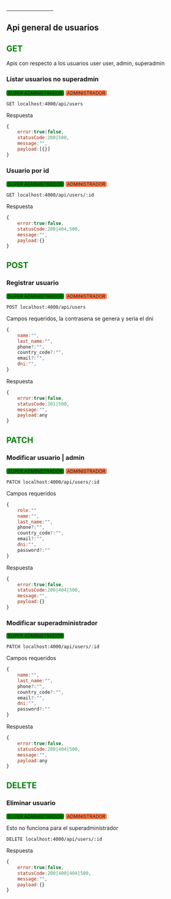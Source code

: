 [<span style="color:white; font-size:18px">Volver al inicio</span>](../readme.md)

## <span >Api general de usuarios</span>

## <span style="color:green">GET</span>

Apis con respecto a los usuarios user user, admin, superadmin

### Listar usuarios no superadmin

<span style="background-color:green; border-radius:4px; font-size:12px; padding-inline:4px; cursor:pointer ">SUPER ADMINISTRADOR</span>
<span style="background-color:coral; border-radius:4px; font-size:12px; padding-inline:4px; cursor:pointer ">ADMINISTRADOR</span>

```
GET localhost:4000/api/users
```

Respuesta

```js
{
	error:true|false,
	statusCode:200|500,
	message:"",
	payload:[{}]
}
```

### Usuario por id

<span style="background-color:green; border-radius:4px; font-size:12px; padding-inline:4px; cursor:pointer ">SUPER ADMINISTRADOR</span>
<span style="background-color:coral; border-radius:4px; font-size:12px; padding-inline:4px; cursor:pointer ">ADMINISTRADOR</span>

```
GET localhost:4000/api/users/:id
```

Respuesta

```js
{
	error:true|false,
	statusCode:200|404,500,
	message:"",
	payload:{}
}
```

## <span style="color:green">POST</span>

### Registrar usuario

<span style="background-color:green; border-radius:4px; font-size:12px; padding-inline:4px; cursor:pointer ">SUPER ADMINISTRADOR</span>
<span style="background-color:coral; border-radius:4px; font-size:12px; padding-inline:4px; cursor:pointer ">ADMINISTRADOR</span>

```
POST localhost:4000/api/users
```

Campos requeridos, la contrasena se genera y seria el dni

```js
{
	name:"",
	last_name:"",
	phone?:"",
	country_code?:"",
	email?:"",
	dni:"",
}
```

Respuesta

```js
{
	error:true|false,
	statusCode:201|500,
	message:"",
	payload:any
}
```

## <span style="color:green">PATCH</span>

### Modificar usuario | admin

<span style="background-color:green; border-radius:4px; font-size:12px; padding-inline:4px; cursor:pointer ">SUPER ADMINISTRADOR</span>
<span style="background-color:coral; border-radius:4px; font-size:12px; padding-inline:4px; cursor:pointer ">ADMINISTRADOR</span>

```
PATCH localhost:4000/api/users/:id
```

Campos requeridos

```js
{
	role:""
	name:"",
	last_name:"",
	phone?:"",
	country_code?:"",
	email?:"",
	dni:"",
	password?:""
}
```

Respuesta

```js
{
	error:true|false,
	statusCode:200|404|500,
	message:"",
	payload:{}
}
```

### Modificar superadministrador

<span style="background-color:green; border-radius:4px; font-size:12px; padding-inline:4px; cursor:pointer ">SUPER ADMINISTRADOR</span>

```
PATCH localhost:4000/api/users/:id
```

Campos requeridos

```js
{
	name:"",
	last_name:"",
	phone?:"",
	country_code?:"",
	email?:"",
	dni:"",
	password?:""
}
```

Respuesta

```js
{
	error:true|false,
	statusCode:200|404|500,
	message:"",
	payload:any
}
```

## <span style="color:green">DELETE</span>

### Eliminar usuario

<span style="background-color:green; border-radius:4px; font-size:12px; padding-inline:4px; cursor:pointer ">SUPER ADMINISTRADOR</span>
<span style="background-color:coral; border-radius:4px; font-size:12px; padding-inline:4px; cursor:pointer ">ADMINISTRADOR</span>

Esto no funciona para el superadministrador

```
DELETE localhost:4000/api/users/:id
```

Respuesta

```js
{
	error:true|false,
	statusCode:200|400|404|500,
	message:"",
	payload:{}
}
```
